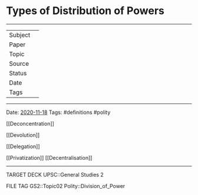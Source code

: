 # Types of Distribution of Powers

***

|         |   |
| ------- | - |
| Subject |   |
| Paper   |   |
| Topic   |   |
| Source  |   |
| Status  |   |
| Date    |   |
| Tags    |   |

***

Date: [2020-11-18](2020-11-18.md)
Tags: #definitions #polity

[[Deconcentration]]

[[Devolution]]

[[Delegation]]

[[Privatization]]
[[Decentralisation]]

***

TARGET DECK
UPSC::General Studies 2

FILE TAG
GS2::Topic02 Polity::Division_of_Power
